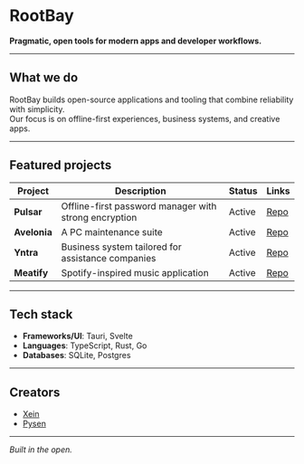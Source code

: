 # RootBay

**Pragmatic, open tools for modern apps and developer workflows.**

---

## What we do

RootBay builds open-source applications and tooling that combine reliability with simplicity.  
Our focus is on offline-first experiences, business systems, and creative apps.

---

## Featured projects

| Project | Description | Status | Links |
|---------|-------------|--------|-------|
| **Pulsar** | Offline-first password manager with strong encryption | Active | [Repo](https://github.com/Rootbay/pulsar) |
| **Avelonia** | A PC maintenance suite | Active | [Repo](https://github.com/Rootbay/avelonia) |
| **Yntra** | Business system tailored for assistance companies | Active | [Repo](https://github.com/Rootbay/yntra) |
| **Meatify** | Spotify-inspired music application | Active | [Repo](https://github.com/Rootbay/meatify) |

---

## Tech stack

- **Frameworks/UI**: Tauri, Svelte  
- **Languages**: TypeScript, Rust, Go  
- **Databases**: SQLite, Postgres  

---

## Creators

- [Xein](https://lnk.bio/elusivenobody)  
- [Pysen](https://https://discordlookup.com/user/1038239337327890513)  

---

*Built in the open.*
